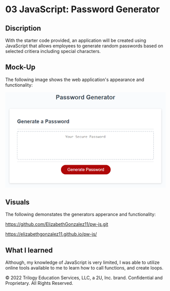 # 03 JavaScript: Password Generator

## Discription
With the starter code provided, an application will be created using JavaScript that allows employees to generate random passwords based on selected critiera including special characters.

## Mock-Up

The following image shows the web application's appearance and functionality:

![The Password Generator application displays a red button to "Generate Password".](./Assets/03-javascript-homework-demo.png)

## Visuals

The following demonstates the generators apperance and functionality:

https://github.com/ElizabethGonzalez11/pw-js.git

https://elizabethgonzalez11.github.io/pw-js/

## What I learned
Although, my knowledge of JavaScript is very limited, I was able to utilize online tools available to me to learn how to call functions, and create loops.

© 2022 Trilogy Education Services, LLC, a 2U, Inc. brand. Confidential and Proprietary. All Rights Reserved.
